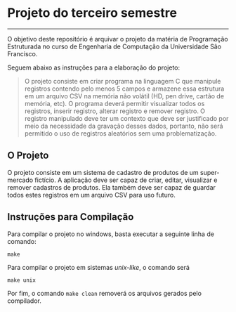 # Projeto do terceiro semestre
---
O objetivo deste repositório é arquivar o projeto da matéria de Programação Estruturada no curso de Engenharia de Computação da Universidade São Francisco.

Seguem abaixo as instruções para a elaboração do projeto:

> O projeto consiste em criar programa na linguagem C que manipule registros contendo pelo menos 5 campos e armazene essa estrutura em um arquivo CSV na memória não volátil (HD, pen drive, cartão de memória, etc).
> O programa deverá permitir visualizar todos os registros, inserir registro, alterar registro e remover registro.
> O registro manipulado deve ter um contexto que deve ser justificado por meio da necessidade da gravação desses dados, portanto, não será permitido o uso de registros aleatórios sem uma problematização.

## O Projeto
O projeto consiste em um sistema de cadastro de produtos de um super-mercado fictício. A aplicação deve ser capaz de criar, editar, visualizar e remover cadastros de produtos. Ela também deve ser capaz de guardar todos estes registros em um arquivo CSV para uso futuro.

## Instruções para Compilação
Para compilar o projeto no windows, basta executar a seguinte linha de comando:
```
make
```
Para compilar o projeto em sistemas _unix-like_, o comando será
```
make unix
```

Por fim, o comando `make clean` removerá os arquivos gerados pelo compilador.
